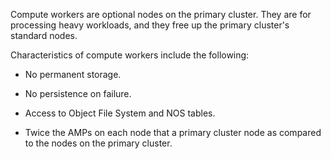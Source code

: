 Compute workers are optional nodes on the primary cluster. They are for processing heavy workloads, and they free up the primary cluster's standard nodes.

Characteristics of compute workers include the following:

-   No permanent storage.


-   No persistence on failure.


-   Access to Object File System and NOS tables.


-   Twice the AMPs on each node that a primary cluster node as compared to the nodes on the primary cluster.


